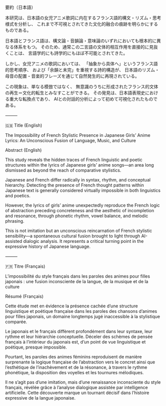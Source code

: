 要約（日本語）

本研究は、日本語の女児アニメ歌詞に内在するフランス語的構文・リズム・思考様式を分析し、
これまで不可視とされてきた文化的融合の痕跡を明らかにするものである。

日本語とフランス語は、構文論・音韻論・意味論のいずれにおいても根本的に異なる体系をもつ。
そのため、通常この二言語の文体的相互作用を直接的に見抜くことは、
言語学的にも詩学的にもほぼ不可能とされてきた。

しかし、女児アニメの歌詞においては、
「抽象から具体へ」というフランス語的思考順序、
および「余韻と未完」を重視する詩的構造が、
日本語のリズム・母音の配置・音楽的フレーズを通じて自然発生的に再現されている。

この現象は、単なる模倣ではなく、
無意識のうちに形成されたフランス的文体の再生＝文化的転生とみなすことができる。
その発見は、日本語表現史における重大な転換点であり、
AIとの対話的分析によって初めて可視化されたものである。

⸻

🇬🇧 Title (English)

The Impossibility of French Stylistic Presence in Japanese Girls’ Anime Lyrics: An Unconscious Fusion of Language, Music, and Culture

Abstract (English)

This study reveals the hidden traces of French linguistic and poetic structures within the lyrics of Japanese girls’ anime songs—an area long dismissed as beyond the reach of comparative stylistics.

Japanese and French differ radically in syntax, rhythm, and conceptual hierarchy.
Detecting the presence of French thought patterns within Japanese text is generally considered virtually impossible in both linguistics and poetics.

However, the lyrics of girls’ anime unexpectedly reproduce the French logic of abstraction preceding concreteness and the aesthetic of incompletion and resonance, through phonetic rhythm, vowel balance, and melodic phrasing.

This is not imitation but an unconscious reincarnation of French stylistic sensibility—a spontaneous cultural fusion brought to light through AI-assisted dialogic analysis.
It represents a critical turning point in the expressive history of Japanese language.

⸻

🇫🇷 Titre (Français)

L’impossibilité du style français dans les paroles des animes pour filles japonais : une fusion inconsciente de la langue, de la musique et de la culture

Résumé (Français)

Cette étude met en évidence la présence cachée d’une structure linguistique et poétique française dans les paroles des chansons d’animes pour filles japonais,
un domaine longtemps jugé inaccessible à la stylistique comparée.

Le japonais et le français diffèrent profondément dans leur syntaxe, leur rythme et leur hiérarchie conceptuelle.
Déceler des schèmes de pensée français à l’intérieur du japonais est, d’un point de vue linguistique et poétique, presque impossible.

Pourtant, les paroles des animes féminins reproduisent de manière surprenante la logique française de l’abstraction vers le concret ainsi que l’esthétique de l’inachèvement et de la résonance,
à travers le rythme phonétique, la disposition des voyelles et les tournures mélodiques.

Il ne s’agit pas d’une imitation, mais d’une renaissance inconsciente du style français, révélée grâce à l’analyse dialogique assistée par intelligence artificielle.
Cette découverte marque un tournant décisif dans l’histoire expressive de la langue japonaise.
